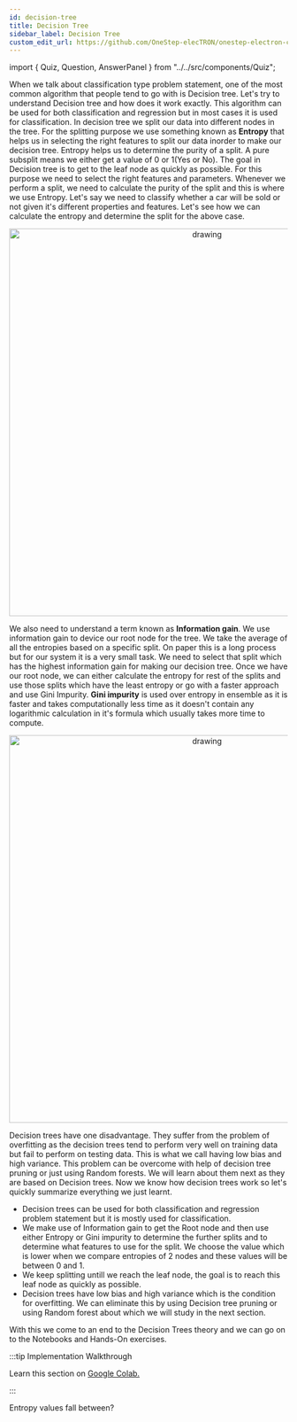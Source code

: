 ```yaml
---
id: decision-tree
title: Decision Tree
sidebar_label: Decision Tree
custom_edit_url: https://github.com/OneStep-elecTRON/onestep-electron-content
---
```


import { Quiz, Question, AnswerPanel } from "../../src/components/Quiz";

When we talk about classification type problem statement, one of the most common algorithm that people tend to go with is Decision tree. Let's try to understand Decision tree and how does it work exactly. This algorithm can be used for both classification and regression but in most cases it is used for classification. In decision tree we split our data into different nodes in the tree. For the splitting purpose we use something known as **Entropy** that helps us in selecting the right features to split our data inorder to make our decision tree. Entropy helps us to determine the purity of a split. A pure subsplit means we either get a value of 0 or 1(Yes or No). The goal in Decision tree is to get to the leaf node as quickly as possible. For this purpose we need to select the right features and parameters. Whenever we perform a split, we need to calculate the purity of the split and this is where we use Entropy. Let's say we need to classify whether a car will be sold or not given it's different properties and features. Let's see how we can calculate the entropy and determine the split for the above case.<br/>

<p align="center">
<img src="https://raw.githubusercontent.com/OneStep-elecTRON/ContentSection/main/Courses/easy_track/Decision%20Trees/DecisionTree-1.png" alt="drawing" width="700"/>
</p>

We also need to understand a term known as **Information gain**. We use information gain to device our root node for the tree. We take the average of all the entropies based on a specific split. On paper this is a long process but for our system it is a very small task. We need to select that split which has the highest information gain for making our decision tree. Once we have our root node, we can either calculate the entropy for rest of the splits and use those splits which have the least entropy or go with a faster approach and use Gini Impurity. **Gini impurity** is used over entropy in ensemble as it is faster and takes computationally less time as it doesn't contain any logarithmic calculation in it's formula which usually takes more time to compute. <br/>

<p align="center">
<img src="https://raw.githubusercontent.com/OneStep-elecTRON/ContentSection/main/Courses/easy_track/Decision%20Trees/DecisionTree-2.png" alt="drawing" width="700"/>
</p>

Decision trees have one disadvantage. They suffer from the problem of overfitting as the decision trees tend to perform very well on training data but fail to perform on testing data. This is what we call having low bias and high variance. This problem can be overcome with help of decision tree pruning or just using Random forests. We will learn about them next as they are based on Decision trees. Now we know how decision trees work so let's quickly summarize everything we just learnt. <br/>

- Decision trees can be used for both classification and regression problem statement but it is mostly used for classification.
- We make use of Information gain to get the Root node and then use either Entropy or Gini impurity to determine the further splits and to determine what features to use for the split. We choose the value which is lower when we compare entropies of 2 nodes and these values will be between 0 and 1.
- We keep splitting untill we reach the leaf node, the goal is to reach this leaf node as quickly as possible.
- Decision trees have low bias and high variance which is the condition for overfitting. We can eliminate this by using Decision tree pruning or using Random forest about which we will study in the next section.

With this we come to an end to the Decision Trees theory and we can go on to the Notebooks and Hands-On exercises. <br/>

:::tip Implementation Walkthrough

Learn this section on <a href='https://colab.research.google.com/drive/1qYanhuNI6e9-ohaNSf2G28Z34AljRyuT?usp=sharing'>Google Colab.</a>

:::

<Quiz>
  <Question>Entropy values fall between?</Question>
  <AnswerPanel
    answers={["0 and 1", "-1 and 1", "More than 1", "None of these"]}
    correctIndex={0}
    track="basic"
  />
</Quiz>
